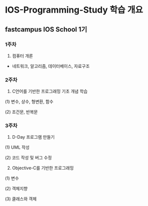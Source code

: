 # IOS-Programming-Study 학습 개요
## fastcampus IOS School 1기

### 1주차
1. 컴퓨터 개론

- 네트워크, 알고리즘, 데이터베이스, 자료구조

### 2주차
1. C언어를 기반한 프로그래밍 기초 개념 학습

(1) 변수, 상수, 형변환, 함수

(2) 조건문, 반복문

### 3주차

1. D-Day 프로그램 만들기

(1) UML 작성

(2) 코드 작성 및 버그 수정 

2. Objective-C를 기반한 프로그래밍

(1) 변수

(2) 객체지향

(3) 클래스와 객체

